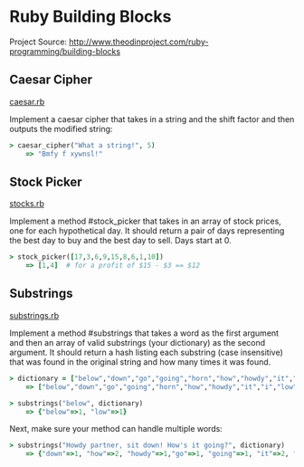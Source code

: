 # Ruby Building Blocks

Project Source: http://www.theodinproject.com/ruby-programming/building-blocks

## Caesar Cipher

[caesar.rb](https://github.com/craftykate/odin-project/blob/master/Chapter_03-Advanced_Ruby/ruby_building_blocks/ceasar.rb)

Implement a caesar cipher that takes in a string and the shift factor and then outputs the modified string:

```ruby
> caesar_cipher("What a string!", 5)
    => "Bmfy f xywnsl!"
```

## Stock Picker

[stocks.rb](https://github.com/craftykate/odin-project/blob/master/Chapter_03-Advanced_Ruby/ruby_building_blocks/stocks.rb)

Implement a method #stock_picker that takes in an array of stock prices, one for each hypothetical day. It should return a pair of days representing the best day to buy and the best day to sell. Days start at 0.

```ruby
> stock_picker([17,3,6,9,15,8,6,1,10])
    => [1,4]  # for a profit of $15 - $3 == $12
```

## Substrings

[substrings.rb](https://github.com/craftykate/odin-project/blob/master/Chapter_03-Advanced_Ruby/ruby_building_blocks/substrings.rb)

Implement a method #substrings that takes a word as the first argument and then an array of valid substrings (your dictionary) as the second argument. It should return a hash listing each substring (case insensitive) that was found in the original string and how many times it was found.

```ruby
> dictionary = ["below","down","go","going","horn","how","howdy","it","i","low","own","part","partner","sit"]
    => ["below","down","go","going","horn","how","howdy","it","i","low","own","part","partner","sit"]

> substrings("below", dictionary)
    => {"below"=>1, "low"=>1}
```

Next, make sure your method can handle multiple words:

```ruby
> substrings("Howdy partner, sit down! How's it going?", dictionary)
    => {"down"=>1, "how"=>2, "howdy"=>1,"go"=>1, "going"=>1, "it"=>2, "i"=> 3, "own"=>1,"part"=>1,"partner"=>1,"sit"=>1}
```






